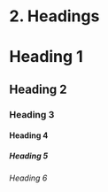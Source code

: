 
# 2. Headings

# Heading 1

## Heading 2

### Heading 3

#### Heading 4

##### Heading 5

###### Heading 6
